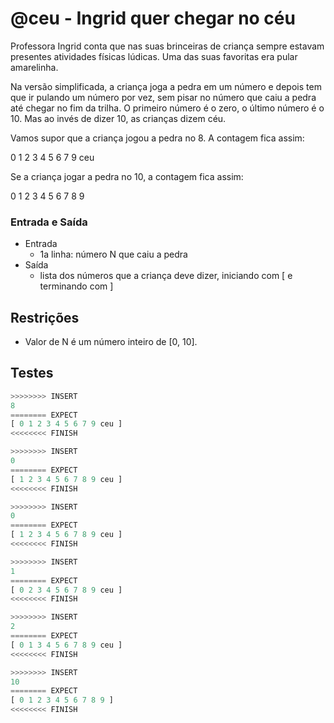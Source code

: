 # @ceu - Ingrid quer chegar no céu

Professora Ingrid conta que nas suas brinceiras de criança sempre estavam presentes atividades físicas lúdicas. Uma das suas favoritas era pular amarelinha.

Na versão simplificada, a criança joga a pedra em um número e depois tem que ir pulando um número por vez, sem pisar no número que caiu a pedra até chegar no fim da trilha. O primeiro número é o zero, o último número é o 10. Mas ao invés de dizer 10, as crianças dizem céu.

Vamos supor que a criança jogou a pedra no 8. A contagem fica assim:

0 1 2 3 4 5 6 7 9 ceu

Se a criança jogar a pedra no 10, a contagem fica assim:

0 1 2 3 4 5 6 7 8 9

### Entrada e Saída

- Entrada
  - 1a linha: número N que caiu a pedra
- Saída
  - lista dos números que a criança deve dizer, iniciando com \[ e terminando com \]

## Restrições

- Valor de N é um número inteiro de \[0, 10\].

## Testes

```py
>>>>>>>> INSERT
8
======== EXPECT
[ 0 1 2 3 4 5 6 7 9 ceu ]
<<<<<<<< FINISH
```

```py
>>>>>>>> INSERT
0
======== EXPECT
[ 1 2 3 4 5 6 7 8 9 ceu ]
<<<<<<<< FINISH
```

```py
>>>>>>>> INSERT
0
======== EXPECT
[ 1 2 3 4 5 6 7 8 9 ceu ]
<<<<<<<< FINISH
```

```py
>>>>>>>> INSERT
1
======== EXPECT
[ 0 2 3 4 5 6 7 8 9 ceu ]
<<<<<<<< FINISH
```

```py
>>>>>>>> INSERT
2
======== EXPECT
[ 0 1 3 4 5 6 7 8 9 ceu ]
<<<<<<<< FINISH
```

```py
>>>>>>>> INSERT
10
======== EXPECT
[ 0 1 2 3 4 5 6 7 8 9 ]
<<<<<<<< FINISH

```
